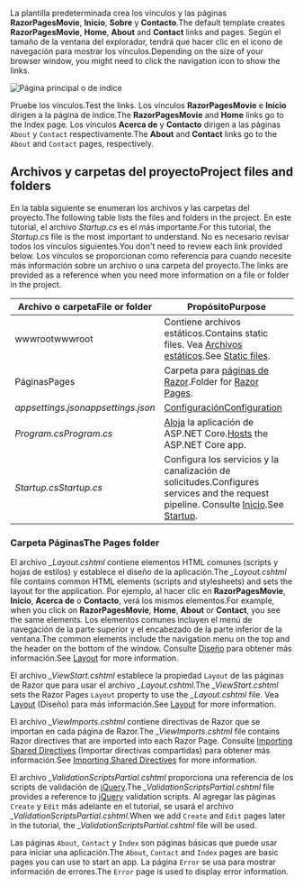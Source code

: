 <span data-ttu-id="8b9c0-101">La plantilla predeterminada crea los vínculos y las páginas **RazorPagesMovie**, **Inicio**, **Sobre** y **Contacto**.</span><span class="sxs-lookup"><span data-stu-id="8b9c0-101">The default template creates **RazorPagesMovie**, **Home**, **About** and **Contact** links and pages.</span></span> <span data-ttu-id="8b9c0-102">Según el tamaño de la ventana del explorador, tendrá que hacer clic en el icono de navegación para mostrar los vínculos.</span><span class="sxs-lookup"><span data-stu-id="8b9c0-102">Depending on the size of your browser window, you might need to click the navigation icon to show the links.</span></span>

![Página principal o de índice](../../tutorials/razor-pages/razor-pages-start/_static/home2.png)

<span data-ttu-id="8b9c0-104">Pruebe los vínculos.</span><span class="sxs-lookup"><span data-stu-id="8b9c0-104">Test the links.</span></span> <span data-ttu-id="8b9c0-105">Los vínculos **RazorPagesMovie** e **Inicio** dirigen a la página de índice.</span><span class="sxs-lookup"><span data-stu-id="8b9c0-105">The **RazorPagesMovie** and **Home** links go to the Index page.</span></span> <span data-ttu-id="8b9c0-106">Los vínculos **Acerca de** y **Contacto** dirigen a las páginas `About` y `Contact` respectivamente.</span><span class="sxs-lookup"><span data-stu-id="8b9c0-106">The **About** and **Contact** links go to the `About` and `Contact` pages, respectively.</span></span>

## <a name="project-files-and-folders"></a><span data-ttu-id="8b9c0-107">Archivos y carpetas del proyecto</span><span class="sxs-lookup"><span data-stu-id="8b9c0-107">Project files and folders</span></span>

<span data-ttu-id="8b9c0-108">En la tabla siguiente se enumeran los archivos y las carpetas del proyecto.</span><span class="sxs-lookup"><span data-stu-id="8b9c0-108">The following table lists the files and folders in the project.</span></span> <span data-ttu-id="8b9c0-109">En este tutorial, el archivo *Startup.cs* es el más importante.</span><span class="sxs-lookup"><span data-stu-id="8b9c0-109">For this tutorial, the *Startup.cs* file is the most important to understand.</span></span> <span data-ttu-id="8b9c0-110">No es necesario revisar todos los vínculos siguientes.</span><span class="sxs-lookup"><span data-stu-id="8b9c0-110">You don't need to review each link provided below.</span></span> <span data-ttu-id="8b9c0-111">Los vínculos se proporcionan como referencia para cuando necesite más información sobre un archivo o una carpeta del proyecto.</span><span class="sxs-lookup"><span data-stu-id="8b9c0-111">The links are provided as a reference when you need more information on a file or folder in the project.</span></span>

| <span data-ttu-id="8b9c0-112">Archivo o carpeta</span><span class="sxs-lookup"><span data-stu-id="8b9c0-112">File or folder</span></span>              | <span data-ttu-id="8b9c0-113">Propósito</span><span class="sxs-lookup"><span data-stu-id="8b9c0-113">Purpose</span></span> |
| ----------------- | ------------ |
| <span data-ttu-id="8b9c0-114">wwwroot</span><span class="sxs-lookup"><span data-stu-id="8b9c0-114">wwwroot</span></span> | <span data-ttu-id="8b9c0-115">Contiene archivos estáticos.</span><span class="sxs-lookup"><span data-stu-id="8b9c0-115">Contains static files.</span></span> <span data-ttu-id="8b9c0-116">Vea [Archivos estáticos](xref:fundamentals/static-files).</span><span class="sxs-lookup"><span data-stu-id="8b9c0-116">See [Static files](xref:fundamentals/static-files).</span></span> |
| <span data-ttu-id="8b9c0-117">Páginas</span><span class="sxs-lookup"><span data-stu-id="8b9c0-117">Pages</span></span> | <span data-ttu-id="8b9c0-118">Carpeta para [páginas de Razor](xref:razor-pages/index).</span><span class="sxs-lookup"><span data-stu-id="8b9c0-118">Folder for [Razor Pages](xref:razor-pages/index).</span></span> |
| <span data-ttu-id="8b9c0-119">*appsettings.json*</span><span class="sxs-lookup"><span data-stu-id="8b9c0-119">*appsettings.json*</span></span> | [<span data-ttu-id="8b9c0-120">Configuración</span><span class="sxs-lookup"><span data-stu-id="8b9c0-120">Configuration</span></span>](xref:fundamentals/configuration/index) |
| <span data-ttu-id="8b9c0-121">*Program.cs*</span><span class="sxs-lookup"><span data-stu-id="8b9c0-121">*Program.cs*</span></span> | <span data-ttu-id="8b9c0-122">[Aloja](xref:fundamentals/host/index) la aplicación de ASP.NET Core.</span><span class="sxs-lookup"><span data-stu-id="8b9c0-122">[Hosts](xref:fundamentals/host/index) the ASP.NET Core app.</span></span>|
| <span data-ttu-id="8b9c0-123">*Startup.cs*</span><span class="sxs-lookup"><span data-stu-id="8b9c0-123">*Startup.cs*</span></span> | <span data-ttu-id="8b9c0-124">Configura los servicios y la canalización de solicitudes.</span><span class="sxs-lookup"><span data-stu-id="8b9c0-124">Configures services and the request pipeline.</span></span> <span data-ttu-id="8b9c0-125">Consulte [Inicio](xref:fundamentals/startup).</span><span class="sxs-lookup"><span data-stu-id="8b9c0-125">See [Startup](xref:fundamentals/startup).</span></span>|

### <a name="the-pages-folder"></a><span data-ttu-id="8b9c0-126">Carpeta Páginas</span><span class="sxs-lookup"><span data-stu-id="8b9c0-126">The Pages folder</span></span>

<span data-ttu-id="8b9c0-127">El archivo *_Layout.cshtml* contiene elementos HTML comunes (scripts y hojas de estilos) y establece el diseño de la aplicación.</span><span class="sxs-lookup"><span data-stu-id="8b9c0-127">The *_Layout.cshtml* file contains common HTML elements (scripts and stylesheets) and sets the layout for the application.</span></span> <span data-ttu-id="8b9c0-128">Por ejemplo, al hacer clic en **RazorPagesMovie**, **Inicio**, **Acerca de** o **Contacto**, verá los mismos elementos.</span><span class="sxs-lookup"><span data-stu-id="8b9c0-128">For example, when you click on **RazorPagesMovie**, **Home**, **About** or **Contact**, you see the same elements.</span></span> <span data-ttu-id="8b9c0-129">Los elementos comunes incluyen el menú de navegación de la parte superior y el encabezado de la parte inferior de la ventana.</span><span class="sxs-lookup"><span data-stu-id="8b9c0-129">The common elements include the navigation menu on the top and the header on the bottom of the window.</span></span> <span data-ttu-id="8b9c0-130">Consulte [Diseño](xref:mvc/views/layout) para obtener más información.</span><span class="sxs-lookup"><span data-stu-id="8b9c0-130">See [Layout](xref:mvc/views/layout) for more information.</span></span>

<span data-ttu-id="8b9c0-131">El archivo *_ViewStart.cshtml* establece la propiedad `Layout` de las páginas de Razor que para usar el archivo *_Layout.cshtml*.</span><span class="sxs-lookup"><span data-stu-id="8b9c0-131">The *_ViewStart.cshtml* sets the Razor Pages `Layout` property to use the *_Layout.cshtml* file.</span></span> <span data-ttu-id="8b9c0-132">Vea [Layout](xref:mvc/views/layout) (Diseño) para más información.</span><span class="sxs-lookup"><span data-stu-id="8b9c0-132">See [Layout](xref:mvc/views/layout) for more information.</span></span>

<span data-ttu-id="8b9c0-133">El archivo *_ViewImports.cshtml* contiene directivas de Razor que se importan en cada página de Razor.</span><span class="sxs-lookup"><span data-stu-id="8b9c0-133">The *_ViewImports.cshtml* file contains Razor directives that are imported into each Razor Page.</span></span> <span data-ttu-id="8b9c0-134">Consulte [Importing Shared Directives](xref:mvc/views/layout#importing-shared-directives) (Importar directivas compartidas) para obtener más información.</span><span class="sxs-lookup"><span data-stu-id="8b9c0-134">See [Importing Shared Directives](xref:mvc/views/layout#importing-shared-directives) for more information.</span></span>

<span data-ttu-id="8b9c0-135">El archivo *_ValidationScriptsPartial.cshtml* proporciona una referencia de los scripts de validación de [jQuery](https://jquery.com/).</span><span class="sxs-lookup"><span data-stu-id="8b9c0-135">The *_ValidationScriptsPartial.cshtml* file provides a reference to [jQuery](https://jquery.com/) validation scripts.</span></span> <span data-ttu-id="8b9c0-136">Al agregar las páginas `Create` y `Edit` más adelante en el tutorial, se usará el archivo *_ValidationScriptsPartial.cshtml*.</span><span class="sxs-lookup"><span data-stu-id="8b9c0-136">When we add `Create` and `Edit` pages later in the tutorial, the *_ValidationScriptsPartial.cshtml* file will be used.</span></span>

<span data-ttu-id="8b9c0-137">Las páginas `About`, `Contact` y `Index` son páginas básicas que puede usar para iniciar una aplicación.</span><span class="sxs-lookup"><span data-stu-id="8b9c0-137">The `About`, `Contact` and `Index` pages are basic pages you can use to start an app.</span></span> <span data-ttu-id="8b9c0-138">La página `Error` se usa para mostrar información de errores.</span><span class="sxs-lookup"><span data-stu-id="8b9c0-138">The `Error` page is used to display error information.</span></span>

